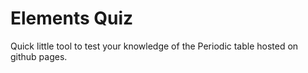 # Elements Quiz

Quick little tool to test your knowledge of the Periodic table hosted on github pages.
